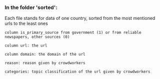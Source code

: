 ### In the folder 'sorted':

Each file stands for data of one country, sorted from the most mentioned urls to the least ones

```
column is_primary_source from government (1) or from reliable newspapers, other sources (0)
    
column url: the url
    
column domain: the domain of the url
    
reason: reason given by crowdworkers
    
categories: topic classification of the url given by crowdworkers
```
    
